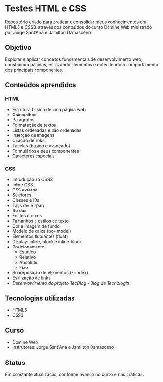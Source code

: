 # Testes HTML e CSS

Repositório criado para praticar e consolidar meus conhecimentos em HTML5 e CSS3, através dos conteúdos do curso Domine Web ministrado por Jorge Sant'Ana e Jamilton Damasceno.

## Objetivo

Explorar e aplicar conceitos fundamentais de desenvolvimento web, construindo páginas, estilizando elementos e entendendo o comportamento dos principais componentes.

## Conteúdos aprendidos

### HTML
- Estrutura básica de uma página web
- Cabeçalhos
- Parágrafos
- Formatação de textos
- Listas ordenadas e não ordenadas
- Inserção de imagens
- Criação de links
- Tabelas (básico e avançado)
- Formulários e seus componentes
- Caracteres especiais

### CSS
- Introdução ao CSS3
- Inline CSS
- CSS externo
- Seletores
- Classes e IDs
- Tags div e span
- Bordas
- Fontes e cores
- Tamanhos e estilos de texto
- Cor e imagem de fundo
- Modelo de caixa (box model)
- Elementos flutuantes (float)
- Display: inline, block e inline-block
- Posicionamento:
  - Estático
  - Relativo
  - Absoluto
  - Fixo
- Sobreposição de elementos (z-index)
- Estilização de links
- _Desenvolvimento do projeto TecBlog - Blog de Tecnologia_

## Tecnologias utilizadas
- HTML5
- CSS3

## Curso
- Domine Web
- Instrutores: Jorge Sant'Ana e Jamilton Damasceno

## Status
Em constante atualização, conforme avanço no curso e nas práticas.
